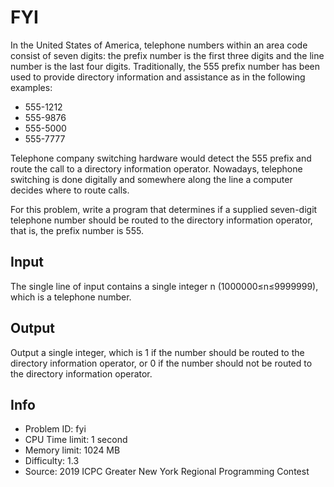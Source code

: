 # FYI

In the United States of America, telephone numbers within an area code consist of seven digits: the prefix number is the first three digits and the line number is the last four digits. Traditionally, the 555 prefix number has been used to provide directory information and assistance as in the following examples:

- 555-1212
- 555-9876
- 555-5000
- 555-7777

Telephone company switching hardware would detect the 555 prefix and route the call to a directory information operator. Nowadays, telephone switching is done digitally and somewhere along the line a computer decides where to route calls.

For this problem, write a program that determines if a supplied seven-digit telephone number should be routed to the directory information operator, that is, the prefix number is 555.

## Input

The single line of input contains a single integer n (1000000≤n≤9999999), which is a telephone number.

## Output

Output a single integer, which is 1 if the number should be routed to the directory information operator, or 0 if the number should not be routed to the directory information operator.

## Info

- Problem ID: fyi
- CPU Time limit: 1 second
- Memory limit: 1024 MB
- Difficulty: 1.3
- Source: 2019 ICPC Greater New York Regional Programming Contest
